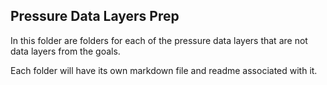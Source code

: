 ## Pressure Data Layers Prep
In this folder are folders for each of the pressure data layers that are not data layers from the goals.  

Each folder will have its own markdown file and readme associated with it.
